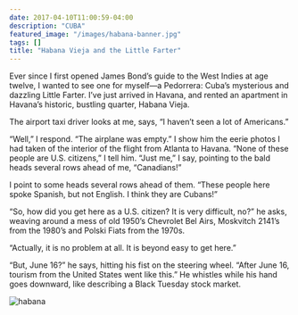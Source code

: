 ```yaml
---
date: 2017-04-10T11:00:59-04:00
description: "CUBA"
featured_image: "/images/habana-banner.jpg"
tags: []
title: "Habana Vieja and the Little Farter"
---
```


Ever since I first opened James Bond’s guide to the West Indies at age twelve, I wanted to see one for myself—a Pedorrera: Cuba’s mysterious and dazzling Little Farter.  I’ve just arrived in Havana, and rented an apartment in Havana’s historic, bustling quarter, Habana Vieja.

The airport taxi driver looks at me, says, “I haven’t seen a lot of Americans.”

“Well,” I respond.  “The airplane was empty.”  I show him the eerie photos I had taken of the interior of the flight from Atlanta to Havana.  “None of these people are U.S. citizens,” I tell him. “Just me,” I say, pointing to the bald heads several rows ahead of me, “Canadians!”  

I point to some heads several rows ahead of them.  “These people here spoke Spanish, but not English. I think they are Cubans!”

“So, how did you get here as a U.S. citizen?  It is very difficult, no?” he asks, weaving around a mess of old 1950’s Chevrolet Bel Airs, Moskvitch 2141’s from the 1980’s and Polski Fiats from the 1970s.

“Actually, it is no problem at all.  It is beyond easy to get here.”

“But, June 16?” he says, hitting his fist on the steering wheel.  “After June 16, tourism from the United States went like this.”  He whistles while his hand goes downward, like describing a Black Tuesday stock market.

![habana](/images/havana-skyline.jpg)